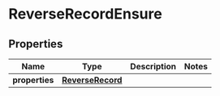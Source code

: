 # ReverseRecordEnsure

## Properties
| Name | Type | Description | Notes |
| ------------ | ------------- | ------------- | ------------- |
| **properties** | [**ReverseRecord**](ReverseRecord.md) |  |  |


